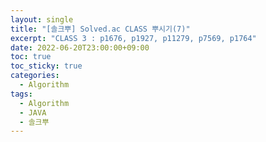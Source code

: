```yaml
---
layout: single
title: "[솔크뿌] Solved.ac CLASS 뿌시기(7)"
excerpt: "CLASS 3 : p1676, p1927, p11279, p7569, p1764"
date: 2022-06-20T23:00:00+09:00
toc: true
toc_sticky: true
categories:
  - Algorithm
tags:
  - Algorithm
  - JAVA
  - 솔크뿌
---
```

<!-- ## id번 - title
문제 링크 : [https://www.acmicpc.net/problem/id](https://www.acmicpc.net/problem/id)

image

```java

``` -->